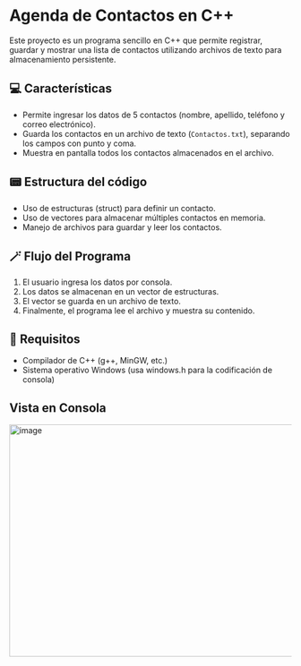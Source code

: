 # Agenda de Contactos en C++

Este proyecto es un programa sencillo en C++ que permite registrar, guardar y mostrar una lista de contactos utilizando archivos de texto para almacenamiento persistente.

## 💻 Características

- Permite ingresar los datos de 5 contactos (nombre, apellido, teléfono y correo electrónico).
- Guarda los contactos en un archivo de texto (`Contactos.txt`), separando los campos con punto y coma.
- Muestra en pantalla todos los contactos almacenados en el archivo.

## 📟 Estructura del código
- Uso de estructuras (struct) para definir un contacto.
- Uso de vectores para almacenar múltiples contactos en memoria.
- Manejo de archivos para guardar y leer los contactos.

## 🪄 Flujo del Programa

1. El usuario ingresa los datos por consola.
2. Los datos se almacenan en un vector de estructuras.
3. El vector se guarda en un archivo de texto.
4. Finalmente, el programa lee el archivo y muestra su contenido.
  
## 📝 Requisitos
- Compilador de C++ (g++, MinGW, etc.)
- Sistema operativo Windows (usa windows.h para la codificación de consola)

## Vista en Consola
<img width="758" height="415" alt="image" src="https://github.com/user-attachments/assets/14450bef-0948-447b-ba41-954572a47e6e" />
